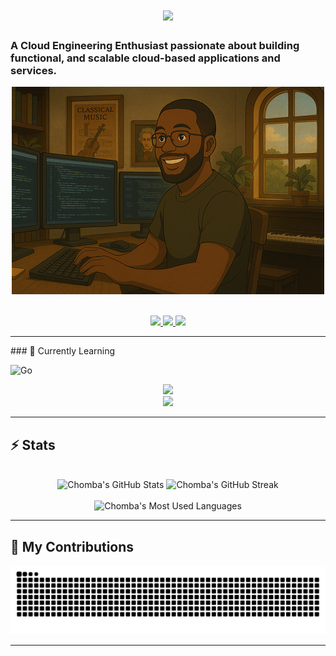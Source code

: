 <h1 align="center">
  <img src="https://readme-typing-svg.herokuapp.com/?font=Inter&size=48&center=true&vCenter=true&width=500&height=70&color=4493F8&duration=4000&lines=Hi+There!+👋;+I'm+Chomba+Mumba!;" />
</h1>

### A Cloud Engineering Enthusiast passionate about building functional, and scalable cloud-based applications and services.

<p align="center">
  <img src="https://github.com/chomba-mumba/chomba-mumba/blob/main/software-developer.png" alt="Banner of a developer sitting in front of a desk" />
</p>

<br>

<div align="center">
  <a href="mailto:chombaibex@gmail.com">
    <img src="https://img.shields.io/badge/Gmail-333333?style=for-the-badge&logo=gmail&logoColor=red" />
  </a>
  <a href="https://www.linkedin.com/in/chomba-mumba-395a99172/" target="_blank">
    <img src="https://img.shields.io/badge/LinkedIn-0077B5?style=for-the-badge&logo=linkedin&logoColor=white" />
  </a>
  <a href="https://chomba-mumba.co.uk" target="_blank">
    <img src="https://img.shields.io/badge/Portfolio-8A2BE2?style=for-the-badge" />
  </a>
</div>

<hr>
### 🧠 Currently Learning

![Go](https://img.shields.io/badge/GoLang-00ADD8?style=for-the-badge&logo=go&logoColor=white)
<p align="center">
  <img src="https://skillicons.dev/icons?i=aws,terraform,go,docker,kubernetes,githubactions,git" />
  <br>
  <img src="https://skillicons.dev/icons?i=python,html,css,js,vue,react,postman,figma" />
</p>

<hr>

## ⚡️ Stats

<br>

<div align="center">
  <img width="390" src="https://github-readme-stats.vercel.app/api?username=chomba-mumba&theme=transparent&count_private=true&show_icons=true&rank_icon=github&locale=en" alt="Chomba's GitHub Stats" />
  <img
    width="390"
    src="https://streak-stats.demolab.com?user=chomba-mumba&theme=transparent&count_private=true&border_radius=10&locale=en"
    alt="Chomba's GitHub Streak"
  />
  <br><br>
  <img width="325" src="https://github-readme-stats.vercel.app/api/top-langs?username=chomba-mumba&theme=transparent&layout=donut&hide=css&langs_count=8&border_radius=10&show_icons=true&locale=en" alt="Chomba's Most Used Languages" />
</div>

<hr>

## 🐍 My Contributions

<div align="center">
  <picture>
    <source media="(prefers-color-scheme: dark)" srcset="https://raw.githubusercontent.com/chomba-mumba/chomba-mumba/output/github-contribution-grid-snake-dark.svg" />
    <source media="(prefers-color-scheme: light)" srcset="https://raw.githubusercontent.com/chomba-mumba/chomba-mumba/output/github-contribution-grid-snake.svg" />
    <img alt="github-snake" src="https://raw.githubusercontent.com/chomba-mumba/chomba-mumba/output/github-contribution-grid-snake.svg" />
  </picture>
</div>

<hr>
